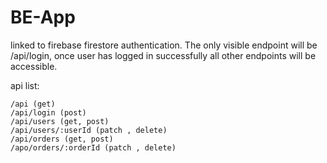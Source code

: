 # BE-App

linked to firebase firestore authentication. The only visible endpoint will be /api/login, once user has logged in successfully all other endpoints will be accessible.

api list:
```
/api (get)
/api/login (post)
/api/users (get, post)
/api/users/:userId (patch , delete)
/api/orders (get, post)
/apo/orders/:orderId (patch , delete)
```